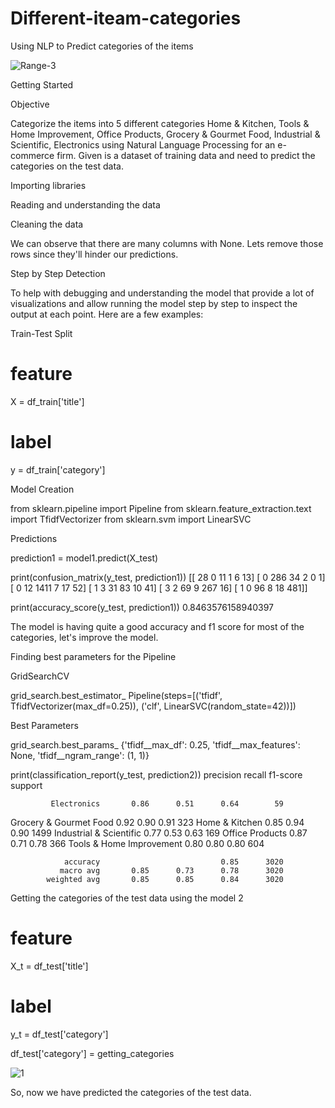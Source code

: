 # Different-iteam-categories
Using NLP to Predict categories of the items


![Range-3](https://user-images.githubusercontent.com/99526815/154831847-1ee05d4f-c6b9-4b71-92e4-c0f756f46486.jpg)


Getting Started


Objective


Categorize the items into 5 different categories Home & Kitchen, Tools & Home Improvement, Office Products, Grocery & Gourmet Food, Industrial & Scientific, Electronics using Natural Language Processing for an e-commerce firm. Given is a dataset of training data and need to predict the categories on the test data.


Importing libraries


Reading and understanding the data

Cleaning the data


We can observe that there are many columns with None. Lets remove those rows since they'll hinder our predictions.


Step by Step Detection


To help with debugging and understanding the model that provide a lot of visualizations and allow running the model step by step to inspect the output at each point. Here are a few examples:


Train-Test Split


# feature
X = df_train['title']


# label
y = df_train['category']



Model Creation



from sklearn.pipeline import Pipeline
from sklearn.feature_extraction.text import TfidfVectorizer
from sklearn.svm import LinearSVC


Predictions


prediction1 = model1.predict(X_test)


print(confusion_matrix(y_test, prediction1))
[[  28    0   11    1    6   13]
 [   0  286   34    2    0    1]
 [   0   12 1411    7   17   52]
 [   1    3   31   83   10   41]
 [   3    2   69    9  267   16]
 [   1    0   96    8   18  481]]
 
 
 print(accuracy_score(y_test, prediction1))
0.8463576158940397


The model is having quite a good accuracy and f1 score for most of the categories, let's improve the model.


Finding best parameters for the Pipeline


GridSearchCV


grid_search.best_estimator_
Pipeline(steps=[('tfidf', TfidfVectorizer(max_df=0.25)),
                ('clf', LinearSVC(random_state=42))])
                
                
Best Parameters


grid_search.best_params_
{'tfidf__max_df': 0.25,
 'tfidf__max_features': None,
 'tfidf__ngram_range': (1, 1)}
 
 
 print(classification_report(y_test, prediction2))
                          precision    recall  f1-score   support

             Electronics       0.86      0.51      0.64        59
  Grocery & Gourmet Food       0.92      0.90      0.91       323
          Home & Kitchen       0.85      0.94      0.90      1499
 Industrial & Scientific       0.77      0.53      0.63       169
         Office Products       0.87      0.71      0.78       366
Tools & Home Improvement       0.80      0.80      0.80       604

                accuracy                           0.85      3020
               macro avg       0.85      0.73      0.78      3020
            weighted avg       0.85      0.85      0.84      3020

Getting the categories of the test data using the model 2

# feature
X_t = df_test['title']

# label
y_t = df_test['category']


df_test['category'] = getting_categories


![1](https://user-images.githubusercontent.com/99526815/154832326-fa291dee-0b70-402d-b5ba-c52b6c11f962.PNG)


So, now we have predicted the categories of the test data.

